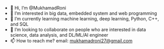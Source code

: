 - 👋 Hi, I’m @MukhamadRoni
- 👀 I’m interested in big data, embedded system and web programming
- 🌱 I’m currently learning machine learning, deep learning, Python, C++, and SQL
- 💞️ I’m looking to collaborate on people who are interested in data science, data analysis, and DL/ML/AI engineer
- 📫 How to reach me? email: mukhamadroni27@gmail.com

<!---
MukhamadRoni/MukhamadRoni is a ✨ special ✨ repository because its `README.md` (this file) appears on your GitHub profile.
You can click the Preview link to take a look at your changes.
--->
